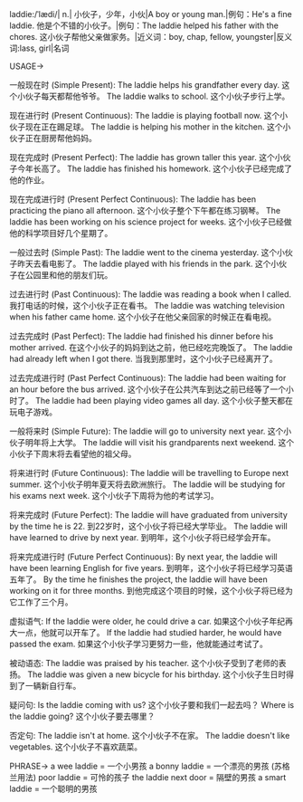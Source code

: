 laddie:/ˈlædi/| n.| 小伙子，少年，小伙|A boy or young man.|例句：He's a fine laddie. 他是个不错的小伙子。|例句：The laddie helped his father with the chores.  这小伙子帮他父亲做家务。|近义词：boy, chap, fellow, youngster|反义词:lass, girl|名词

USAGE->

一般现在时 (Simple Present):
The laddie helps his grandfather every day.  这个小伙子每天都帮他爷爷。
The laddie walks to school. 这个小伙子步行上学。

现在进行时 (Present Continuous):
The laddie is playing football now.  这个小伙子现在正在踢足球。
The laddie is helping his mother in the kitchen. 这个小伙子正在厨房帮他妈妈。

现在完成时 (Present Perfect):
The laddie has grown taller this year.  这个小伙子今年长高了。
The laddie has finished his homework. 这个小伙子已经完成了他的作业。

现在完成进行时 (Present Perfect Continuous):
The laddie has been practicing the piano all afternoon.  这个小伙子整个下午都在练习钢琴。
The laddie has been working on his science project for weeks.  这个小伙子已经做他的科学项目好几个星期了。

一般过去时 (Simple Past):
The laddie went to the cinema yesterday.  这个小伙子昨天去看电影了。
The laddie played with his friends in the park. 这个小伙子在公园里和他的朋友们玩。

过去进行时 (Past Continuous):
The laddie was reading a book when I called.  我打电话的时候，这个小伙子正在看书。
The laddie was watching television when his father came home.  这个小伙子在他父亲回家的时候正在看电视。

过去完成时 (Past Perfect):
The laddie had finished his dinner before his mother arrived.  在这个小伙子的妈妈到达之前，他已经吃完晚饭了。
The laddie had already left when I got there.  当我到那里时，这个小伙子已经离开了。

过去完成进行时 (Past Perfect Continuous):
The laddie had been waiting for an hour before the bus arrived.  这个小伙子在公共汽车到达之前已经等了一个小时了。
The laddie had been playing video games all day. 这个小伙子整天都在玩电子游戏。

一般将来时 (Simple Future):
The laddie will go to university next year.  这个小伙子明年将上大学。
The laddie will visit his grandparents next weekend. 这个小伙子下周末将去看望他的祖父母。


将来进行时 (Future Continuous):
The laddie will be travelling to Europe next summer.  这个小伙子明年夏天将去欧洲旅行。
The laddie will be studying for his exams next week.  这个小伙子下周将为他的考试学习。


将来完成时 (Future Perfect):
The laddie will have graduated from university by the time he is 22.  到22岁时，这个小伙子将已经大学毕业。
The laddie will have learned to drive by next year.  到明年，这个小伙子将已经学会开车。

将来完成进行时 (Future Perfect Continuous):
By next year, the laddie will have been learning English for five years.  到明年，这个小伙子将已经学习英语五年了。
By the time he finishes the project, the laddie will have been working on it for three months.  到他完成这个项目的时候，这个小伙子将已经为它工作了三个月。


虚拟语气:
If the laddie were older, he could drive a car.  如果这个小伙子年纪再大一点，他就可以开车了。
If the laddie had studied harder, he would have passed the exam.  如果这个小伙子学习更努力一些，他就能通过考试了。

被动语态:
The laddie was praised by his teacher.  这个小伙子受到了老师的表扬。
The laddie was given a new bicycle for his birthday.  这个小伙子生日时得到了一辆新自行车。

疑问句:
Is the laddie coming with us?  这个小伙子要和我们一起去吗？
Where is the laddie going?  这个小伙子要去哪里？

否定句:
The laddie isn't at home.  这个小伙子不在家。
The laddie doesn't like vegetables.  这个小伙子不喜欢蔬菜。


PHRASE->
a wee laddie = 一个小男孩
a bonny laddie = 一个漂亮的男孩 (苏格兰用法)
poor laddie = 可怜的孩子
the laddie next door = 隔壁的男孩
a smart laddie = 一个聪明的男孩
